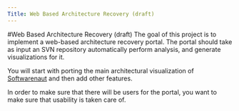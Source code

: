 ```yaml
---
Title: Web Based Architecture Recovery (draft)
---
```

#Web Based Architecture Recovery (draft)
The goal of this project is to implement a web-based architecture recovery portal. The portal should take as input an SVN repository automatically perform analysis, and generate visualizations for it. 

You will start with porting the main architectural visualization of  [Softwarenaut](http://www.inf.usi.ch/phd/lungu/softwarenaut/) and then add other features. 

In order to make sure that there will be users for the portal, you want to make sure that usability is taken care of. 
